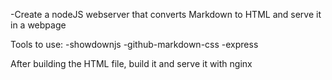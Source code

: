 -Create a nodeJS webserver that converts Markdown to HTML and serve it in a webpage

Tools to use: 
    -showdownjs
    -github-markdown-css
    -express

After building the HTML file, build it and serve it with nginx
